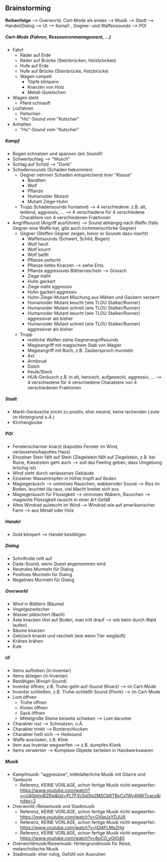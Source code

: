 ## Brainstorming
**Reihenfolge**
--> Overworld, Cart-Mode als erstes
--> Musik
--> Stadt
--> Handel/Dialog
--> UI
--> Kampf-, Gegner- und Waffensounds
--> POI
##### Cart-Mode (Fahren, Ressourcenmanagement, ...)
- Fahrt
	- Räder auf Erde
	- Räder auf Brücke (Steinbrücken, Holzbrücken)
	- Hufe auf Erde
	- Hufe auf Brücke (Steinbrücke, Holzbrücke)
	- Wagen rumpelt
		- Töpfe klimpern
		- Knarzen von Holz
		- Metall-Quietschen
- Wagen steht
	- Pferd schnauft
- Losfahren
	- Peitschen
	- "Hü"-Sound vom "Kutscher"
- Anhalten
	- "Ho"-Sound vom "Kutscher"
##### Kampf
- Bogen schnalzen und spannen (ein Sound!)
- Schwertschlag --> "Wusch"
- Schlag auf Schild --> "Donk"
- Schadensounds (Schaden bekommen)
	- Gegner nehmen Schaden entsprechend ihrer "Klasse"
		- Banditen
		- Wolf
		- Pflanze
		- Humanoider Mutant
		- Mutant Ziege-Huhn
	- Trupp Schadensounds humanoid --> 4 verschiedene: z.B. alt, leidend, aggressiv, ... --> 4 verschiedene für 4 verschiedene Charaktere von 4 verschiedenen Fraktionen 
- Angriffsound (Angriff ausführen) --> Sound abhängig nach Waffe (falls Gegner eine Waffe hat, gibt auch nichtmenschliche Gegner)
	- Gegner (Steffen Gegner zeigen, bevor er Sounds dazu macht)
		- Waffensounds (Schwert, Schild, Bogen)
		- Wolf heult
		- Wolf knurrt
		- Wolf beißt
		- Pflanze peitscht
		- Pflanze tiefes Knarzen --> siehe Ents
		- Pflanze aggressives Blätterrascheln --> Grsssch 
		- Ziege mäht
		- Huhn gackert
		- Ziege mäht aggressiv
		- Huhn gackert aggressiv
		- Huhn-Ziege-Mutant Mischung aus Mähen und Gackern verzerrt
		- Humanoider Mutant keucht (wie TLOU Stalker/Runner)
		- Humanoider Mutant schreit (wie TLOU Stalker/Runner)
		- Humanoider Mutant keucht (wie TLOU Stalker/Runner) aggressiver als bisher
		- Humanoider Mutant schreit (wie TLOU Stalker/Runner) aggressiver als bisher
	- Trupp
		- restliche Waffen siehe Gegnerangriffsounds
		- Magieangriff mit magischem Stab von Magier
		- Magieangriff mit Buch, z.B. Zauberspruch murmeln
		- Axt
		- Armbrust
		- Dolch
		- Keule/Stock
		- HUA-Geräusch z.B. in alt, heroisch, aufgeweckt, aggressiv, ... --> 4 verschiedene für 4 verschiedene Charaktere von 4 verschiedenen Fraktionen 
##### Stadt
- Markt-Geräusche (nicht zu positiv, eher neutral, keine lachenden Leute im Hintergrund o.Ä.)
- Kirchenglocke
##### POI
- Fensterscharnier knarzt (kaputtes Fenster im Wind, verlassenes/kaputtes Haus)
- Einzelner Stein fällt auf Stein (Ziegelstein fällt auf Ziegelstein, z.B. bei Ruine, Kieselstein geht auch --> soll das Feeling geben, dass Umgebung brüchig ist)
- Wind zieht durch verlassenes Gebäude 
- Einzelner Wassertropfen in Höhle tropft auf Boden
- Magiegeräusch --> ominöses Rauschen, wabbernder Sound --> Riss im Boden, leuchtet lila raus, viel Macht breitet sich aus
- Magiegeräusch für Flüssigkeit --> ominöses Wabern, Rauschen --> magische Flüssigkeit rauscht in einer Art Gefäß
- Altes Windrad quietscht im Wind --> Windrad wie auf amerikanischer Farm --> aus Metall oder Holz
##### Handel
- Gold klimpert --> Handel bestätigen
##### Dialog
- Schriftrolle rollt auf
- Dada-Sound, wenn Quest angenommen wird
- Neutrales Murmeln für Dialog 
- Positives Murmeln für Dialog
- Negatives Murmeln für Dialog
##### Overworld
- Wind in Blättern (Bäume)
- Vogelgezwitscher
- Wasser plätschert (Bach)  
- Äste knacken (Ast auf Boden, man tritt drauf --> wie beim durch Wald laufen)
- Bäume knarzen 
- Gebüsch knackt und raschelt (wie wenn Tier wegläuft)
- Krähen krähen
- Eule
##### UI
- Items aufheben (in Inventar)
- Items ablegen (in Inventar)
- Bestätigen (Knopf-Sound)
- Inventar öffnen, z.B. Truhe-geht-auf-Sound (Knarz) --> im Cart-Mode
- Inventar schließen, z.B. Truhe-schließt-Sound (Plonk) --> im Cart-Mode
- Loot öffnen
	- Truhe öffnen
	- Kisten öffnen
	- Sack öffnen
	- Mittelgroße Steine beiseite schieben --> Loot  darunter
- Charakter isst --> Schmatzen, o.Ä.
- Charakter trinkt --> Runterschlucken
- Charakter heilt sich --> Heilsound
- Waffe ausrüsten, z.B. Klink 
- Item aus Inventar wegwerfen --> z.B. dumpfes Klonk
- Items verwerten --> Komplexe Objekte zerteilen in Handwerkswaren
##### Musik
- Kampfmusik: "aggressive", mittelalterliche Musik mit Gitarre und Tamburin 
	- Referenz, KEINE VORLAGE, schon fertige Musik nicht wegwerfen: https://www.youtube.com/watch?v=U4GmjvjB2Rw&list=PL7FVc5pl0q2MSCbRTByCy1Wy4N6ITcacy&index=2
- Overworld-/Reisemusik und Stadtmusik
	- Referenz, KEINE VORLAGE, schon fertige Musik nicht wegwerfen: https://www.youtube.com/watch?v=GVjwJxYDJUA
	- Referenz, KEINE VORLAGE, schon fertige Musik nicht wegwerfen: https://www.youtube.com/watch?v=tGl4FLMp2Hg
	- Referenz, KEINE VORLAGE, schon fertige Musik nicht wegwerfen: https://www.youtube.com/watch?v=8oCO_yGtO40
- Overworldmusik/Reisemusik: Hintergrundmusik für Reise, melancholische Musik
-  Stadtmusik: eher ruhig, Gefühl von Ausruhen